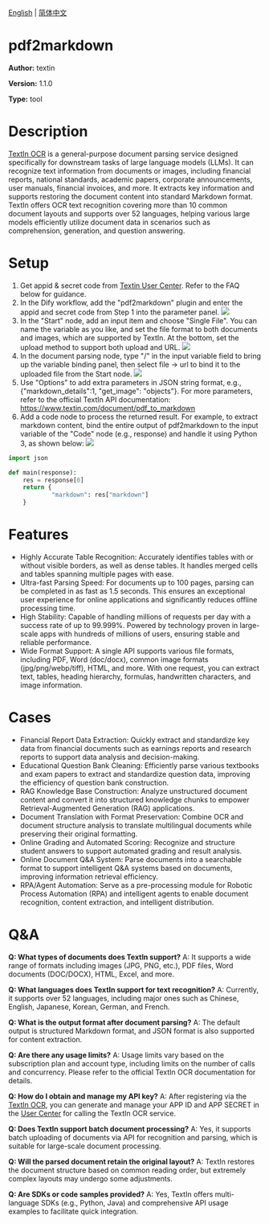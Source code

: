 <!-- language -->

[English](README.md) | [简体中文](README_zh-CN.md)

# pdf2markdown

**Author:** textin

**Version:** 1.1.0

**Type:** tool

# Description

[TextIn OCR](https://www.textin.com/register/code/68KPRK) is a general-purpose document parsing service designed specifically for downstream tasks of large language models (LLMs). It can recognize text information from documents or images, including financial reports, national standards, academic papers, corporate announcements, user manuals, financial invoices, and more. It extracts key information and supports restoring the document content into standard Markdown format. TextIn offers OCR text recognition covering more than 10 common document layouts and supports over 52 languages, helping various large models efficiently utilize document data in scenarios such as comprehension, generation, and question answering.

# Setup

1. Get appid & secret code from [Textin User Center](https://www.textin.com/console/dashboard/setting). Refer to the FAQ below for guidance.
2. In the Dify workflow, add the "pdf2markdown" plugin and enter the appid and secret code from Step 1 into the parameter panel.
   ![](./_assets/README_02.PNG)
3. In the "Start" node, add an input item and choose "Single File". You can name the variable as you like, and set the file format to both documents and images, which are supported by TextIn. At the bottom, set the upload method to support both upload and URL.
   ![](./_assets/README_03.PNG)
4. In the document parsing node, type "/" in the input variable field to bring up the variable binding panel, then select file -> url to bind it to the uploaded file from the Start node.
   ![](./_assets/README_04.PNG)
5. Use "Options" to add extra parameters in JSON string format, e.g., {"markdown_details":1, "get_image": "objects"}. For more parameters, refer to the official TextIn API documentation: https://www.textin.com/document/pdf_to_markdown
6. Add a code node to process the returned result. For example, to extract markdown content, bind the entire output of pdf2markdown to the input variable of the "Code" node (e.g., response) and handle it using Python 3, as shown below:
   ![](./_assets/README_06.PNG)

```python
import json

def main(response):
    res = response[0]
    return {
            "markdown": res["markdown"]
    }
```

# Features

* Highly Accurate Table Recognition: Accurately identifies tables with or without visible borders, as well as dense tables. It handles merged cells and tables spanning multiple pages with ease.
* Ultra-fast Parsing Speed: For documents up to 100 pages, parsing can be completed in as fast as 1.5 seconds. This ensures an exceptional user experience for online applications and significantly reduces offline processing time.
* High Stability: Capable of handling millions of requests per day with a success rate of up to 99.999%. Powered by technology proven in large-scale apps with hundreds of millions of users, ensuring stable and reliable performance.
* Wide Format Support: A single API supports various file formats, including PDF, Word (doc/docx), common image formats (jpg/png/webp/tiff), HTML, and more. With one request, you can extract text, tables, heading hierarchy, formulas, handwritten characters, and image information.

# Cases

* Financial Report Data Extraction: Quickly extract and standardize key data from financial documents such as earnings reports and research reports to support data analysis and decision-making.
* Educational Question Bank Cleaning: Efficiently parse various textbooks and exam papers to extract and standardize question data, improving the efficiency of question bank construction.
* RAG Knowledge Base Construction: Analyze unstructured document content and convert it into structured knowledge chunks to empower Retrieval-Augmented Generation (RAG) applications.
* Document Translation with Format Preservation: Combine OCR and document structure analysis to translate multilingual documents while preserving their original formatting.
* Online Grading and Automated Scoring: Recognize and structure student answers to support automated grading and result analysis.
* Online Document Q&A System: Parse documents into a searchable format to support intelligent Q&A systems based on documents, improving information retrieval efficiency.
* RPA/Agent Automation: Serve as a pre-processing module for Robotic Process Automation (RPA) and intelligent agents to enable document recognition, content extraction, and intelligent distribution.

# Q&A

**Q: What types of documents does TextIn support?**
A: It supports a wide range of formats including images (JPG, PNG, etc.), PDF files, Word documents (DOC/DOCX), HTML, Excel, and more.

**Q: What languages does TextIn support for text recognition?**
A: Currently, it supports over 52 languages, including major ones such as Chinese, English, Japanese, Korean, German, and French.

**Q: What is the output format after document parsing?**
A: The default output is structured Markdown format, and JSON format is also supported for content extraction.

**Q: Are there any usage limits?**
A: Usage limits vary based on the subscription plan and account type, including limits on the number of calls and concurrency. Please refer to the official TextIn OCR documentation for details.

**Q: How do I obtain and manage my API key?**
A: After registering via the [TextIn OCR](https://www.textin.com/register/code/68KPRK), you can generate and manage your APP ID and APP SECRET in the [User Center](https://www.textin.com/console/dashboard/setting) for calling the TextIn OCR service.

**Q: Does TextIn support batch document processing?**
A: Yes, it supports batch uploading of documents via API for recognition and parsing, which is suitable for large-scale document processing.

**Q: Will the parsed document retain the original layout?**
A: TextIn restores the document structure based on common reading order, but extremely complex layouts may undergo some adjustments.

**Q: Are SDKs or code samples provided?**
A: Yes, TextIn offers multi-language SDKs (e.g., Python, Java) and comprehensive API usage examples to facilitate quick integration.
